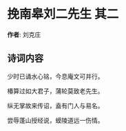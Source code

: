 # 挽南皋刘二先生  其二

**作者**: 刘克庄

## 诗词内容

少时已诵水心铭，今息庵文可并行。

椿算过如大君子，蒲轮莫致老先生。

纵无掌故来传诏，盍有门人与易名。

尝辱蓬山授经说，蟆陵道远一伤情。

